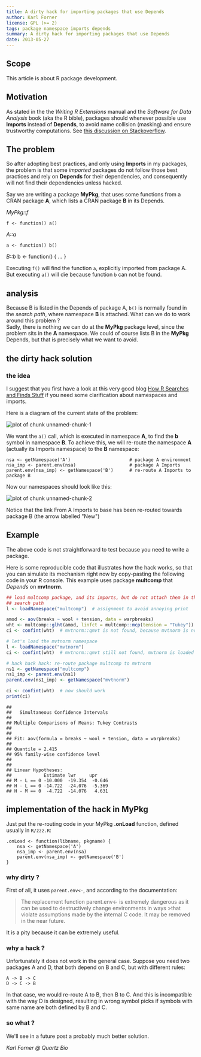 ```yaml
---
title: A dirty hack for importing packages that use Depends
author: Karl Forner
license: GPL (>= 2)
tags: package namespace imports depends
summary: A dirty hack for importing packages that use Depends
date: 2013-05-27
---
```


## Scope

This article is about R package development.

## Motivation

As stated in the the _Writing R Extensions_ manual and the _Software for Data Analysis_ book (aka the R bible), packages should
whenever possible use **Imports** instead of **Depends**, to avoid name collision (masking) and ensure trustworthy computations. 
See [this discussion on Stackoverflow](http://stackoverflow.com/questions/8637993/better-explanation-of-when-to-use-imports-depends).

## The problem

So after adopting best practices, and only using **Imports** in my packages, the problem is that some _imported_ packages 
do not follow those best practices and rely on **Depends** for their dependencies, and consequently will not find 
their dependencies unless hacked.  

Say we are writing a package **MyPkg**, that uses some functions from a CRAN package **A**, which lists a CRAN 
package **B** in its Depends.

_MyPkg::f_
```
f <- function() a()
```
_A::a_
```
a <- function() b()
```

_B::b_
b <- function() { ... }


Executing `f()` will find the function `a`, explicitly imported from package A. But executing `a()` will die because 
function `b` can not be found.

## analysis

Because B is listed in the Depends of package A, `b()` is normally found in the _search path_, where namespace **B** is attached. 
What can we do to work around this problem ?  
Sadly, there is nothing we can do at the  **MyPkg** package level, since the problem sits in the **A** namespace.
We could of course lists B in the **MyPkg** Depends, but that is precisely what we want to avoid.

## the dirty hack solution

### the idea

I suggest that you first have a look at this very good blog 
[How R Searches and Finds Stuff](http://obeautifulcode.com/R/How-R-Searches-And-Finds-Stuff/) if you need some 
clarification about namespaces and imports.  


Here is a diagram of the current state of the problem:

![plot of chunk unnamed-chunk-1](assets/fig/unnamed-chunk-1.png) 



We want the `a()` call, which is executed in namespace **A**, to find the **b** symbol in namespace **B**. 
To achieve this, we will re-route the namespace **A** (actually its Imports namespace) to the **B** namespace:
```
nsa <- getNamespace('A')                      # package A environment
nsa_imp <- parent.env(nsa)                    # package A Imports
parent.env(nsa_imp) <- getNamespace('B')      # re-route A Imports to package B
```

Now our namespaces should look like this:  

![plot of chunk unnamed-chunk-2](assets/fig/unnamed-chunk-2.png) 


Notice that the link From A Imports to base has been re-routed towards package B (the arrow labelled "New")

## Example


The above code is not straightforward to test because you need to write a package.  

Here is some reproducible code that illustrates how the hack works, so that you can simulate its mechanism
right now by copy-pasting the following code in your R console.
This example uses package **multcomp** that _Depends_ on **mvtnorm**. 


```r
## load multcomp package, and its imports, but do not attach them in the
## search path
l <- loadNamespace("multcomp")  # assignment to avoid annoying print

amod <- aov(breaks ~ wool + tension, data = warpbreaks)
wht <- multcomp::glht(amod, linfct = multcomp::mcp(tension = "Tukey"))
ci <- confint(wht)  # mvtnorm::qmvt is not found, because mvtnorm is not attached to the search path

# let's load the mvtnorm namespace
l <- loadNamespace("mvtnorm")
ci <- confint(wht)  # mvtnorm::qmvt still not found, mvtnorm is loaded but not attached

# hack hack hack: re-route package multcomp to mvtnorm
ns1 <- getNamespace("multcomp")
ns1_imp <- parent.env(ns1)
parent.env(ns1_imp) <- getNamespace("mvtnorm")

ci <- confint(wht)  # now should work
print(ci)
```

```
## 
## 	 Simultaneous Confidence Intervals
## 
## Multiple Comparisons of Means: Tukey Contrasts
## 
## 
## Fit: aov(formula = breaks ~ wool + tension, data = warpbreaks)
## 
## Quantile = 2.415
## 95% family-wise confidence level
##  
## 
## Linear Hypotheses:
##            Estimate lwr     upr    
## M - L == 0 -10.000  -19.354  -0.646
## H - L == 0 -14.722  -24.076  -5.369
## H - M == 0  -4.722  -14.076   4.631
```


## implementation of the hack in MyPkg

Just put the re-routing code in your MyPkg **.onLoad** function, defined usually in `R/zzz.R`:

```
.onLoad <- function(libname, pkgname) {
    nsa <- getNamespace('A')
    nsa_imp <- parent.env(nsa)
    parent.env(nsa_imp) <- getNamespace('B')    
}
```

### why dirty ?

First of all, it uses `parent.env<-`, and according to the documentation:
>The replacement function parent.env<- is extremely dangerous as it can be used to destructively change environments in ways >that violate assumptions made by the internal C code. It may be removed in the near future.

It is a pity because it can be extremely useful.

### why a hack ?

Unfortunately it does not work in the general case. 
Suppose you need two packages A and D, that both depend on B and C, but with different rules:
```
A -> B -> C
D -> C -> B
```
In that case, we would re-route A to B, then B to C. And this is incompatible with the way D is designed, resulting in
wrong symbol picks if symbols with same name are both defined by B and C.

### so what ?

We'll see in a future post a probably much better solution.


_Karl Forner @ Quartz Bio_


